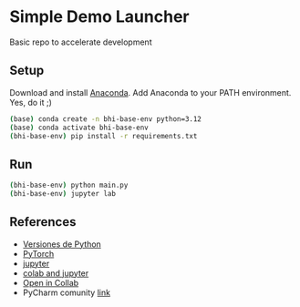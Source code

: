 # Simple Demo Launcher

Basic repo to accelerate development

## Setup

Download and install [Anaconda](https://docs.anaconda.com/anaconda/install/). Add Anaconda to your PATH environment. Yes, do it ;)

```bash
(base) conda create -n bhi-base-env python=3.12
(base) conda activate bhi-base-env
(bhi-base-env) pip install -r requirements.txt
```

## Run

```bash
(bhi-base-env) python main.py
(bhi-base-env) jupyter lab
```

## References

* [Versiones de Python](https://devguide.python.org/versions/)
* [PyTorch](https://pytorch.org/get-started/locally/)
* [jupyter](https://jupyter.org/install)
* [colab and jupyter](https://github.com/jckantor/CBE30338/blob/master/docs/01.01-Getting-Started-with-Python-and-Jupyter-Notebooks.ipynb)
* [Open in Collab](https://openincolab.com/)
* PyCharm comunity [link](https://www.jetbrains.com/pycharm/download)
